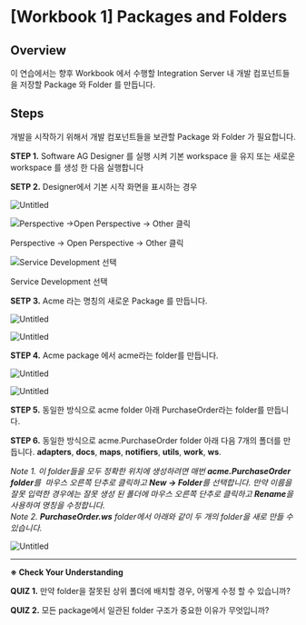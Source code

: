 # [Workbook 1] Packages and Folders

## Overview

이 연습에서는 향후 Workbook 에서 수행할 Integration Server 내 개발 컴포넌트들을 저장할 Package 와 Folder 를 만듭니다.


## Steps


개발을 시작하기 위해서 개발 컴포넌트들을 보관할 Package 와 Folder 가 필요합니다.

**STEP 1.** Software AG Designer 를 실행 시켜 기본 workspace 을 유지 또는 새로운 workspace 를 생성 한 다음 실행합니다

**SETP 2.** Designer에서 기본 시작 화면을 표시하는 경우


![Untitled](%5BWorkbook%201%5D%20Packages%20and%20Folders%20a9de6bc1f42049a79e829dda34f176e7/Untitled.png)

![Perspective →Open Perspective → Other 클릭](%5BWorkbook%201%5D%20Packages%20and%20Folders%20a9de6bc1f42049a79e829dda34f176e7/Untitled%201.png)

Perspective → Open Perspective → Other 클릭




![Service Development 선택](%5BWorkbook%201%5D%20Packages%20and%20Folders%20a9de6bc1f42049a79e829dda34f176e7/Untitled%202.png)

Service Development 선택




**SETP 3.** Acme 라는 명칭의 새로운 Package 를 만듭니다.

![Untitled](%5BWorkbook%201%5D%20Packages%20and%20Folders%20a9de6bc1f42049a79e829dda34f176e7/Untitled%203.png)

![Untitled](%5BWorkbook%201%5D%20Packages%20and%20Folders%20a9de6bc1f42049a79e829dda34f176e7/Untitled%204.png)




**STEP 4.** Acme package 에서 acme라는 folder를 만듭니다.

![Untitled](%5BWorkbook%201%5D%20Packages%20and%20Folders%20a9de6bc1f42049a79e829dda34f176e7/Untitled%205.png)

![Untitled](%5BWorkbook%201%5D%20Packages%20and%20Folders%20a9de6bc1f42049a79e829dda34f176e7/Untitled%206.png)




**STEP 5.** 동일한 방식으로 acme folder 아래 PurchaseOrder라는 folder를 만듭니다.



**STEP 6.** 동일한 방식으로 acme.PurchaseOrder folder 아래 다음 7개의 폴더를 만듭니다.
   **adapters**, **docs**, **maps**, **notifiers**, **utils**, **work**, **ws**.


*Note 1. 이 folder들을 모두 정확한 위치에 생성하려면 매번 **acme.PurchaseOrder folder**를  마우스 오른쪽 단추로 클릭하고 **New -> Folder**를 선택합니다. 만약 이름을 잘못 입력한 경우에는 잘못 생성 된 폴더에 마우스 오른쪽 단추로 클릭하고 **Rename**을 사용하여 명칭을 수정합니다.*    
*Note 2. **PurchaseOrder.ws** folder에서 아래와 같이 두 개의 folder을 새로 만들 수 있습니다.*

![Untitled](%5BWorkbook%201%5D%20Packages%20and%20Folders%20a9de6bc1f42049a79e829dda34f176e7/Untitled%207.png)


---


**※ Check Your Understanding**

**QUIZ 1.** 만약 folder을 잘못된 상위 폴더에 배치할 경우, 어떻게 수정 할 수 있습니까?


**QUIZ 2.** 모든 package에서 일관된 folder 구조가 중요한 이유가 무엇입니까?
